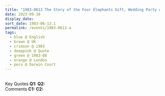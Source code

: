 ```yaml
---
title: "1983-0613 The Story of the Four Elephants Gift, Wedding Party of Ray and Chantal Harris, Flat, 52 Darwin Court, Gloucester Avenue, near Regents Park, London NW1 7BQ, UK"
date: 2023-09-30
display_date: 
sort_date: 1983-06-13.1
permalink: /events/1983-0613-a
tags:
  - blue @ English
  - brown @ UK
  - crimson @ 1983
  - deeppink @ Quote
  - green @ 1983-06
  - orange @ London
  - peru @ Darwin Court
---
```


<br>

<wave-list>
  <list-title color="DarkSeaGreen" width="55">Key Quotes</list-title>
  <list-item color="BlanchedAlmond" width="280"><b>Q1:</b> <i></i></list-item>
  <list-item color="Lavender" width="280"><b>Q2:</b> <i></i></list-item>
</wave-list>

<br>

<wave-list>
  <list-title color="DarkSeaGreen" width="55">Comments</list-title>
  <list-item color="BlanchedAlmond" width="280"><b>C1:</b> <i></i></list-item>
  <list-item color="Lavender" width="280"><b>C2:</b> <i></i></list-item>
</wave-list>